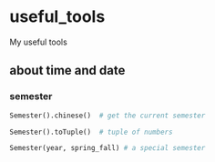 # useful_tools
My useful tools


## about time and date

### semester

```python
Semester().chinese()  # get the current semester

Semester().toTuple()  # tuple of numbers

Semester(year, spring_fall) # a special semester
```
